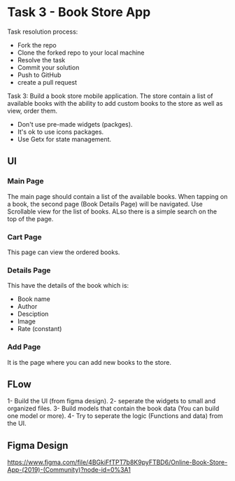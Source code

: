 # Task 3 - Book Store App

Task resolution process:

- Fork the repo
- Clone the forked repo to your local machine
- Resolve the task
- Commit your solution
- Push to GitHub
- create a pull request



Task 3:
Build a book store mobile application. The store contain a list of available books with the ability to add custom books to the store as well as view, order them.

* Don't use pre-made widgets (packges).
* It's ok to use icons packages.
* Use Getx for state management.

## UI
### Main Page
The main page should contain a list of the available books. When tapping on a book, the second page (Book Details Page) will be navigated. Use Scrollable view for the list of books. ALso there is a simple search on the top of the page.


### Cart Page
This page can view the ordered books.

### Details Page
This have the details of the book which is:
- Book name
- Author
- Desciption
- Image
- Rate (constant)

### Add Page
It is the page where you can add new books to the store.

## FLow
1- Build the UI (from figma design).
2- seperate the widgets to small and organized files.
3- Build models that contain the book data (You can build one model or more).
4- Try to seperate the logic (Functions and data) from the UI.

## Figma Design
https://www.figma.com/file/4BGkiFfTPT7b8K9pyFTBD6/Online-Book-Store-App-(2019)-(Community)?node-id=0%3A1
